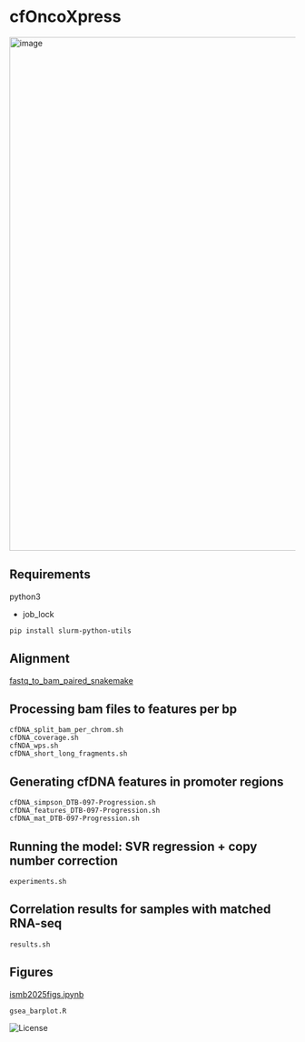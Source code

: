 # cfOncoXpress
<img width="1298" height="904" alt="image" src="https://github.com/user-attachments/assets/35dfe397-a334-4fdb-965b-7cb4e8085b69" />

## Requirements
python3
- job_lock
```
pip install slurm-python-utils
```

## Alignment
<a target='_blank' href='https://github.com/GavinHaLab/fastq_to_bam_paired_snakemake'>fastq_to_bam_paired_snakemake</a>
## Processing bam files to features per bp
```
cfDNA_split_bam_per_chrom.sh
cfDNA_coverage.sh
cfNDA_wps.sh
cfDNA_short_long_fragments.sh
```

## Generating cfDNA features in promoter regions
```
cfDNA_simpson_DTB-097-Progression.sh
cfDNA_features_DTB-097-Progression.sh
cfDNA_mat_DTB-097-Progression.sh
```
## Running the model: SVR regression + copy number correction
```
experiments.sh
```
## Correlation results for samples with matched RNA-seq
```
results.sh
```
## Figures
<a href='ismb2025figs.ipynb' target='_new'>ismb2025figs.ipynb</a>
```
gsea_barplot.R
```

![License](https://img.shields.io/badge/license-CC--BY--NC%204.0-lightgrey.svg)




